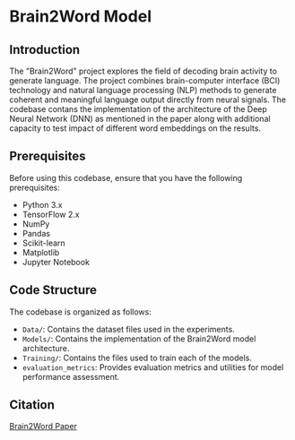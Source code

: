 # Brain2Word Model

## Introduction
The "Brain2Word" project explores the field of decoding brain activity to generate language. The project combines brain-computer interface (BCI) technology and natural language processing (NLP) methods to generate coherent and meaningful language output directly from neural signals. The codebase contans the implementation of the architecture of the Deep Neural Network (DNN) as mentioned in the paper along with additional capacity to test impact of different word embeddings on the results. 

## Prerequisites
Before using this codebase, ensure that you have the following prerequisites:

- Python 3.x
- TensorFlow 2.x
- NumPy
- Pandas
- Scikit-learn
- Matplotlib
- Jupyter Notebook

## Code Structure
The codebase is organized as follows:

- `Data/`: Contains the dataset files used in the experiments.
- `Models/`: Contains the implementation of the Brain2Word model architecture.
- `Training/`: Contains the files used to train each of the models.
- `evaluation_metrics`: Provides evaluation metrics and utilities for model performance assessment.

## Citation
[Brain2Word Paper](https://arxiv.org/abs/2009.04765)
